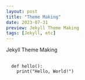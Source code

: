 ```yaml
---
layout: post
title: "Theme Making"
date: 2023-07-31
preview: Jekyll Theme Making
tags: [Jekyll, etc]
---
```


Jekyll Theme Making

<pre>
  <code class="language-python">
  def hello():
    print("Hello, World!")
  </code>
</pre>
